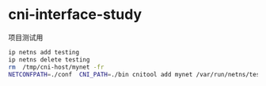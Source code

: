 # cni-interface-study

项目测试用
```bash
ip netns add testing
ip netns delete testing
rm  /tmp/cni-host/mynet -fr
NETCONFPATH=./conf  CNI_PATH=./bin cnitool add mynet /var/run/netns/testing
```